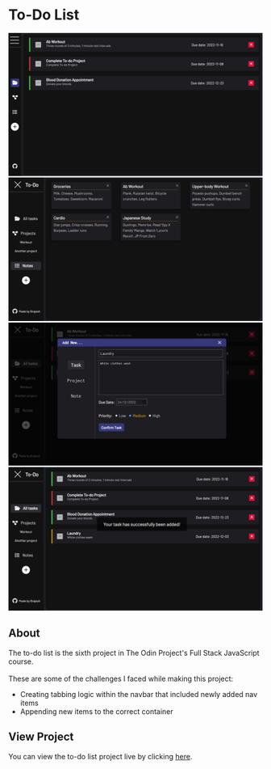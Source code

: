 # To-Do List
![preview-img1](https://github.com/brajpatel/to-do-list/blob/main/dist/images/preview-img1.jpg)
![preview-img2](https://github.com/brajpatel/to-do-list/blob/main/dist/images/preview-img2.jpg)
![preview-img3](https://github.com/brajpatel/to-do-list/blob/main/dist/images/preview-img3.jpg)
![preview-img4](https://github.com/brajpatel/to-do-list/blob/main/dist/images/preview-img4.jpg)
## About
The to-do list is the sixth project in The Odin Project's Full Stack JavaScript course.
<br/><br/>
These are some of the challenges I faced while making this project:
- Creating tabbing logic within the navbar that included newly added nav items
- Appending new items to the correct container
## View Project
You can view the to-do list project live by clicking [here](https://brajpatel.github.io/to-do-list/).

